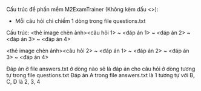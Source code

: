 Cấu trúc đề phần mềm M2ExamTrainer (Không kèm dấu <>):
- Mỗi câu hỏi chỉ chiếm 1 dòng trong file questions.txt

Cấu trúc:
<thẻ image chèn ảnh><câu hỏi 1> ~ <đáp án 1> ~ <đáp án 2> ~ <đáp án 3> ~ <đáp án 4>

<thẻ image chèn ảnh><câu hỏi 2> ~ <đáp án 1> ~ <đáp án 2> ~ <đáp án 3> ~ <đáp án 4>

Đáp án ở file answers.txt ở dòng nào sẽ là đáp án cho câu hỏi ở dòng tương tự trong file questions.txt
Đáp án A trong file answers.txt là 1 tương tự với B, C, D là 2, 3, 4